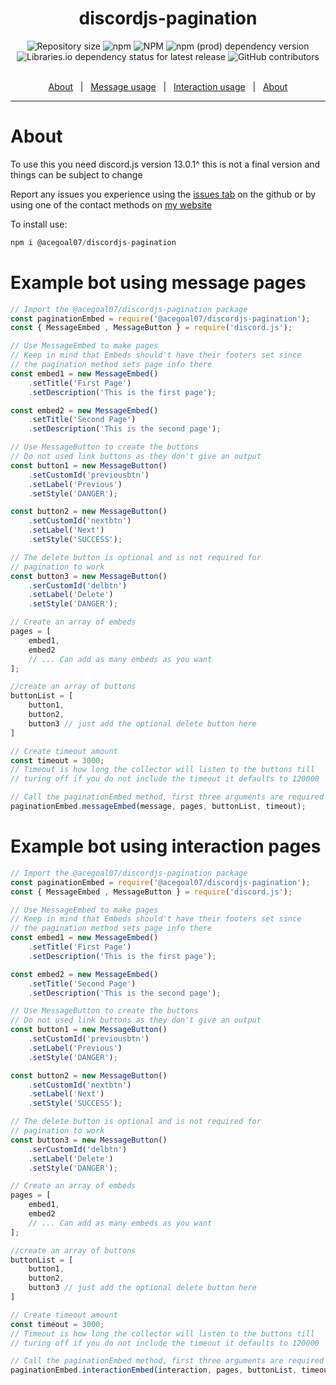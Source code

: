 <h1 align="center">discordjs-pagination</h1>
<div align="center">
    <img alt="Repository size" src="https://img.shields.io/github/repo-size/acegoal07/discordjs-pagination">
    <img alt="npm" src="https://img.shields.io/npm/v/@acegoal07/discordjs-pagination">
    <img alt="NPM" src="https://img.shields.io/npm/l/@acegoal07/discordjs-pagination">
    <img alt="npm (prod) dependency version" src="https://img.shields.io/npm/dependency-version/@acegoal07/discordjs-pagination/discord.js">
    <img alt="Libraries.io dependency status for latest release" src="https://img.shields.io/librariesio/release/npm/@acegoal07/discordjs-pagination">
    <img alt="GitHub contributors" src="https://img.shields.io/github/contributors/acegoal07/discordjs-pagination">
</div><br>
<p align="center">
    <a href="#about">About</a> &#xa0; | &#xa0; 
    <a href="#message">Message usage</a> &#xa0; | &#xa0; 
    <a href="#interaction">Interaction usage</a> &#xa0; | &#xa0; 
    <a href="https://github.com/acegoal07" target="_blank">About</a>
</p>

---

<h1 id="about">About</h1>
To use this you need discord.js version 13.0.1^ this is not a final version and things can be subject to change

Report any issues you experience using the <a href="https://github.com/acegoal07/discordjs-pagination/issues">issues tab</a>  on the github or by using one of the contact methods on <a href="https://acegoal07.dev">my website</a>

To install use:
```js
npm i @acegoal07/discordjs-pagination
```

<h1 id="message">Example bot using message pages</h1>

```js
// Import the @acegoal07/discordjs-pagination package
const paginationEmbed = require('@acegoal07/discordjs-pagination');
const { MessageEmbed , MessageButton } = require('discord.js');

// Use MessageEmbed to make pages
// Keep in mind that Embeds should't have their footers set since 
// the pagination method sets page info there
const embed1 = new MessageEmbed()
    .setTitle('First Page')
    .setDescription('This is the first page');

const embed2 = new MessageEmbed()
    .setTitle('Second Page')
    .setDescription('This is the second page');

// Use MessageButton to create the buttons
// Do not used link buttons as they don't give an output
const button1 = new MessageButton()
    .setCustomId('previousbtn')
    .setLabel('Previous')
    .setStyle('DANGER');

const button2 = new MessageButton()
    .setCustomId('nextbtn')
    .setLabel('Next')
    .setStyle('SUCCESS');

// The delete button is optional and is not required for
// pagination to work
const button3 = new MessageButton()
    .serCustomId('delbtn')
    .setLabel('Delete')
    .setStyle('DANGER');

// Create an array of embeds
pages = [
	embed1,
	embed2
    // ... Can add as many embeds as you want
];

//create an array of buttons
buttonList = [
    button1,
    button2,
    button3 // just add the optional delete button here
]

// Create timeout amount 
const timeout = 3000;
// Timeout is how long the collector will listen to the buttons till 
// turing off if you do not include the timeout it defaults to 120000

// Call the paginationEmbed method, first three arguments are required
paginationEmbed.messageEmbed(message, pages, buttonList, timeout);
```

<h1 id="interaction">Example bot using interaction pages</h1>

```js
// Import the @acegoal07/discordjs-pagination package
const paginationEmbed = require('@acegoal07/discordjs-pagination');
const { MessageEmbed , MessageButton } = require('discord.js');

// Use MessageEmbed to make pages
// Keep in mind that Embeds should't have their footers set since 
// the pagination method sets page info there
const embed1 = new MessageEmbed()
    .setTitle('First Page')
    .setDescription('This is the first page');

const embed2 = new MessageEmbed()
    .setTitle('Second Page')
    .setDescription('This is the second page');

// Use MessageButton to create the buttons
// Do not used link buttons as they don't give an output
const button1 = new MessageButton()
    .setCustomId('previousbtn')
    .setLabel('Previous')
    .setStyle('DANGER');

const button2 = new MessageButton()
    .setCustomId('nextbtn')
    .setLabel('Next')
    .setStyle('SUCCESS');

// The delete button is optional and is not required for
// pagination to work
const button3 = new MessageButton()
    .serCustomId('delbtn')
    .setLabel('Delete')
    .setStyle('DANGER');

// Create an array of embeds
pages = [
	embed1,
	embed2
    // ... Can add as many embeds as you want
];

//create an array of buttons
buttonList = [
    button1,
    button2,
    button3 // just add the optional delete button here
]

// Create timeout amount 
const timeout = 3000;
// Timeout is how long the collector will listen to the buttons till 
// turing off if you do not include the timeout it defaults to 120000

// Call the paginationEmbed method, first three arguments are required
paginationEmbed.interactionEmbed(interaction, pages, buttonList, timeout);
```